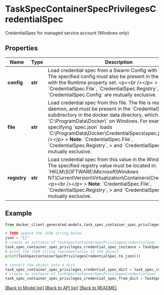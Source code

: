 # TaskSpecContainerSpecPrivilegesCredentialSpec

CredentialSpec for managed service account (Windows only)

## Properties

Name | Type | Description | Notes
------------ | ------------- | ------------- | -------------
**config** | **str** | Load credential spec from a Swarm Config with the given ID. The specified config must also be present in the Configs field with the Runtime property set.  &lt;p&gt;&lt;br /&gt;&lt;/p&gt;   &gt; **Note**: &#x60;CredentialSpec.File&#x60;, &#x60;CredentialSpec.Registry&#x60;, &gt; and &#x60;CredentialSpec.Config&#x60; are mutually exclusive.  | [optional] 
**file** | **str** | Load credential spec from this file. The file is read by the daemon, and must be present in the &#x60;CredentialSpecs&#x60; subdirectory in the docker data directory, which defaults to &#x60;C:\\ProgramData\\Docker\\&#x60; on Windows.  For example, specifying &#x60;spec.json&#x60; loads &#x60;C:\\ProgramData\\Docker\\CredentialSpecs\\spec.json&#x60;.  &lt;p&gt;&lt;br /&gt;&lt;/p&gt;  &gt; **Note**: &#x60;CredentialSpec.File&#x60;, &#x60;CredentialSpec.Registry&#x60;, &gt; and &#x60;CredentialSpec.Config&#x60; are mutually exclusive.  | [optional] 
**registry** | **str** | Load credential spec from this value in the Windows registry. The specified registry value must be located in:  &#x60;HKLM\\SOFTWARE\\Microsoft\\Windows NT\\CurrentVersion\\Virtualization\\Containers\\CredentialSpecs&#x60;  &lt;p&gt;&lt;br /&gt;&lt;/p&gt;   &gt; **Note**: &#x60;CredentialSpec.File&#x60;, &#x60;CredentialSpec.Registry&#x60;, &gt; and &#x60;CredentialSpec.Config&#x60; are mutually exclusive.  | [optional] 

## Example

```python
from docker_client.generated.models.task_spec_container_spec_privileges_credential_spec import TaskSpecContainerSpecPrivilegesCredentialSpec

# TODO update the JSON string below
json = "{}"
# create an instance of TaskSpecContainerSpecPrivilegesCredentialSpec from a JSON string
task_spec_container_spec_privileges_credential_spec_instance = TaskSpecContainerSpecPrivilegesCredentialSpec.from_json(json)
# print the JSON string representation of the object
print(TaskSpecContainerSpecPrivilegesCredentialSpec.to_json())

# convert the object into a dict
task_spec_container_spec_privileges_credential_spec_dict = task_spec_container_spec_privileges_credential_spec_instance.to_dict()
# create an instance of TaskSpecContainerSpecPrivilegesCredentialSpec from a dict
task_spec_container_spec_privileges_credential_spec_from_dict = TaskSpecContainerSpecPrivilegesCredentialSpec.from_dict(task_spec_container_spec_privileges_credential_spec_dict)
```
[[Back to Model list]](../README.md#documentation-for-models) [[Back to API list]](../README.md#documentation-for-api-endpoints) [[Back to README]](../README.md)


